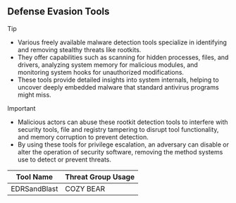 ## Defense Evasion Tools

> [!TIP]
> - Various freely available malware detection tools specialize in identifying and removing stealthy threats like rootkits.
> - They offer capabilities such as scanning for hidden processes, files, and drivers, analyzing system memory for malicious modules, and monitoring system hooks for unauthorized modifications.
> - These tools provide detailed insights into system internals, helping to uncover deeply embedded malware that standard antivirus programs might miss.

> [!IMPORTANT]
> - Malicious actors can abuse these rootkit detection tools to interfere with security tools, file and registry tampering to disrupt tool functionality, and memory corruption to prevent detection.
> - By using these tools for privilege escalation, an adversary can disable or alter the operation of security software, removing the method systems use to detect or prevent threats.

| Tool Name | Threat Group Usage |
|---|---|
| EDRSandBlast | COZY BEAR |

